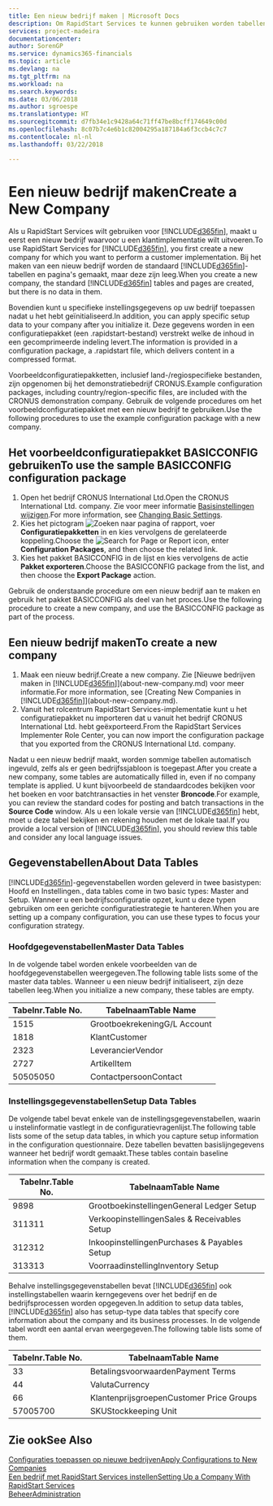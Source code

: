 ```yaml
---
title: Een nieuw bedrijf maken | Microsoft Docs
description: Om RapidStart Services te kunnen gebruiken worden tabellen en pagina's gemaakt, maar ze bevatten geen gegevens.
services: project-madeira
documentationcenter: 
author: SorenGP
ms.service: dynamics365-financials
ms.topic: article
ms.devlang: na
ms.tgt_pltfrm: na
ms.workload: na
ms.search.keywords: 
ms.date: 03/06/2018
ms.author: sgroespe
ms.translationtype: HT
ms.sourcegitcommit: d7fb34e1c9428a64c71ff47be8bcff174649c00d
ms.openlocfilehash: 8c07b7c4e6b1c82004295a187184a6f3ccb4c7c7
ms.contentlocale: nl-nl
ms.lasthandoff: 03/22/2018

---
```

# <a name="create-a-new-company"></a><span data-ttu-id="6d0ab-103">Een nieuw bedrijf maken</span><span class="sxs-lookup"><span data-stu-id="6d0ab-103">Create a New Company</span></span>
<span data-ttu-id="6d0ab-104">Als u RapidStart Services wilt gebruiken voor [!INCLUDE[d365fin](includes/d365fin_md.md)], maakt u eerst een nieuw bedrijf waarvoor u een klantimplementatie wilt uitvoeren.</span><span class="sxs-lookup"><span data-stu-id="6d0ab-104">To use RapidStart Services for [!INCLUDE[d365fin](includes/d365fin_md.md)], you first create a new company for which you want to perform a customer implementation.</span></span> <span data-ttu-id="6d0ab-105">Bij het maken van een nieuw bedrijf worden de standaard [!INCLUDE[d365fin](includes/d365fin_md.md)]-tabellen en pagina's gemaakt, maar deze zijn leeg.</span><span class="sxs-lookup"><span data-stu-id="6d0ab-105">When you create a new company, the standard [!INCLUDE[d365fin](includes/d365fin_md.md)] tables and pages are created, but there is no data in them.</span></span>

<span data-ttu-id="6d0ab-106">Bovendien kunt u specifieke instellingsgegevens op uw bedrijf toepassen nadat u het hebt geïnitialiseerd.</span><span class="sxs-lookup"><span data-stu-id="6d0ab-106">In addition, you can apply specific setup data to your company after you initialize it.</span></span> <span data-ttu-id="6d0ab-107">Deze gegevens worden in een configuratiepakket (een .rapidstart-bestand) verstrekt welke de inhoud in een gecomprimeerde indeling levert.</span><span class="sxs-lookup"><span data-stu-id="6d0ab-107">The information is provided in a configuration package, a .rapidstart file, which delivers content in a compressed format.</span></span>  

<span data-ttu-id="6d0ab-108">Voorbeeldconfiguratiepakketten, inclusief land-/regiospecifieke bestanden, zijn opgenomen bij het demonstratiebedrijf CRONUS.</span><span class="sxs-lookup"><span data-stu-id="6d0ab-108">Example configuration packages, including country/region-specific files, are included with the CRONUS demonstration company.</span></span> <span data-ttu-id="6d0ab-109">Gebruik de volgende procedures om het voorbeeldconfiguratiepakket met een nieuw bedrijf te gebruiken.</span><span class="sxs-lookup"><span data-stu-id="6d0ab-109">Use the following procedures to use the example configuration package with a new company.</span></span>  

## <a name="to-use-the-sample-basicconfig-configuration-package"></a><span data-ttu-id="6d0ab-110">Het voorbeeldconfiguratiepakket BASICCONFIG gebruiken</span><span class="sxs-lookup"><span data-stu-id="6d0ab-110">To use the sample BASICCONFIG configuration package</span></span>  
1. <span data-ttu-id="6d0ab-111">Open het bedrijf CRONUS International Ltd.</span><span class="sxs-lookup"><span data-stu-id="6d0ab-111">Open the CRONUS International Ltd. company.</span></span> <span data-ttu-id="6d0ab-112">Zie voor meer informatie [Basisinstellingen wijzigen](ui-change-basic-settings.md).</span><span class="sxs-lookup"><span data-stu-id="6d0ab-112">For more information, see [Changing Basic Settings](ui-change-basic-settings.md).</span></span>
2. <span data-ttu-id="6d0ab-113">Kies het pictogram ![Zoeken naar pagina of rapport](media/ui-search/search_small.png "pictogram Zoeken naar pagina of rapport"), voer **Configuratiepakketten** in en kies vervolgens de gerelateerde koppeling.</span><span class="sxs-lookup"><span data-stu-id="6d0ab-113">Choose the ![Search for Page or Report](media/ui-search/search_small.png "Search for Page or Report icon") icon, enter **Configuration Packages**, and then choose the related link.</span></span>  
3. <span data-ttu-id="6d0ab-114">Kies het pakket BASICCONFIG in de lijst en kies vervolgens de actie **Pakket exporteren**.</span><span class="sxs-lookup"><span data-stu-id="6d0ab-114">Choose the BASICCONFIG package from the list, and then choose the **Export Package** action.</span></span>  

<span data-ttu-id="6d0ab-115">Gebruik de onderstaande procedure om een nieuw bedrijf aan te maken en gebruik het pakket BASICCONFIG als deel van het proces.</span><span class="sxs-lookup"><span data-stu-id="6d0ab-115">Use the following procedure to create a new company, and use the BASICCONFIG package as part of the process.</span></span>  

## <a name="to-create-a-new-company"></a><span data-ttu-id="6d0ab-116">Een nieuw bedrijf maken</span><span class="sxs-lookup"><span data-stu-id="6d0ab-116">To create a new company</span></span>  
1. <span data-ttu-id="6d0ab-117">Maak een nieuw bedrijf.</span><span class="sxs-lookup"><span data-stu-id="6d0ab-117">Create a new company.</span></span> <span data-ttu-id="6d0ab-118">Zie [Nieuwe bedrijven maken in [!INCLUDE[d365fin](includes/d365fin_md.md)]](about-new-company.md) voor meer informatie.</span><span class="sxs-lookup"><span data-stu-id="6d0ab-118">For more information, see [Creating New Companies in [!INCLUDE[d365fin](includes/d365fin_md.md)]](about-new-company.md).</span></span>
2. <span data-ttu-id="6d0ab-119">Vanuit het rolcentrum RapidStart Services-implementatie kunt u het configuratiepakket nu importeren dat u vanuit het bedrijf CRONUS International Ltd. hebt geëxporteerd.</span><span class="sxs-lookup"><span data-stu-id="6d0ab-119">From the RapidStart Services Implementer Role Center, you can now import the configuration package that you exported from the CRONUS International Ltd. company.</span></span>

<span data-ttu-id="6d0ab-120">Nadat u een nieuw bedrijf maakt, worden sommige tabellen automatisch ingevuld, zelfs als er geen bedrijfssjabloon is toegepast.</span><span class="sxs-lookup"><span data-stu-id="6d0ab-120">After you create a new company, some tables are automatically filled in, even if no company template is applied.</span></span> <span data-ttu-id="6d0ab-121">U kunt bijvoorbeeld de standaardcodes bekijken voor het boeken en voor batchtransacties in het venster **Broncode**.</span><span class="sxs-lookup"><span data-stu-id="6d0ab-121">For example, you can review the standard codes for posting and batch transactions in the **Source Code** window.</span></span> <span data-ttu-id="6d0ab-122">Als u een lokale versie van [!INCLUDE[d365fin](includes/d365fin_md.md)] hebt, moet u deze tabel bekijken en rekening houden met de lokale taal.</span><span class="sxs-lookup"><span data-stu-id="6d0ab-122">If you provide a local version of [!INCLUDE[d365fin](includes/d365fin_md.md)], you should review this table and consider any local language issues.</span></span>

## <a name="about-data-tables"></a><span data-ttu-id="6d0ab-123">Gegevenstabellen</span><span class="sxs-lookup"><span data-stu-id="6d0ab-123">About Data Tables</span></span>
[!INCLUDE[d365fin](includes/d365fin_md.md)]<span data-ttu-id="6d0ab-124">-gegevenstabellen worden geleverd in twee basistypen: Hoofd en Instellingen.</span><span class="sxs-lookup"><span data-stu-id="6d0ab-124">, data tables come in two basic types: Master and Setup.</span></span> <span data-ttu-id="6d0ab-125">Wanneer u een bedrijfsconfiguratie opzet, kunt u deze typen gebruiken om een gerichte configuratiestrategie te hanteren.</span><span class="sxs-lookup"><span data-stu-id="6d0ab-125">When you are setting up a company configuration, you can use these types to focus your configuration strategy.</span></span>  

### <a name="master-data-tables"></a><span data-ttu-id="6d0ab-126">Hoofdgegevenstabellen</span><span class="sxs-lookup"><span data-stu-id="6d0ab-126">Master Data Tables</span></span>  
<span data-ttu-id="6d0ab-127">In de volgende tabel worden enkele voorbeelden van de hoofdgegevenstabellen weergegeven.</span><span class="sxs-lookup"><span data-stu-id="6d0ab-127">The following table lists some of the master data tables.</span></span> <span data-ttu-id="6d0ab-128">Wanneer u een nieuw bedrijf initialiseert, zijn deze tabellen leeg.</span><span class="sxs-lookup"><span data-stu-id="6d0ab-128">When you initialize a new company, these tables are empty.</span></span>  

|<span data-ttu-id="6d0ab-129">Tabelnr.</span><span class="sxs-lookup"><span data-stu-id="6d0ab-129">Table No.</span></span>|<span data-ttu-id="6d0ab-130">Tabelnaam</span><span class="sxs-lookup"><span data-stu-id="6d0ab-130">Table Name</span></span>|  
|-------------------|--------------------|  
|<span data-ttu-id="6d0ab-131">15</span><span class="sxs-lookup"><span data-stu-id="6d0ab-131">15</span></span>|<span data-ttu-id="6d0ab-132">Grootboekrekening</span><span class="sxs-lookup"><span data-stu-id="6d0ab-132">G/L Account</span></span>|  
|<span data-ttu-id="6d0ab-133">18</span><span class="sxs-lookup"><span data-stu-id="6d0ab-133">18</span></span>|<span data-ttu-id="6d0ab-134">Klant</span><span class="sxs-lookup"><span data-stu-id="6d0ab-134">Customer</span></span>|  
|<span data-ttu-id="6d0ab-135">23</span><span class="sxs-lookup"><span data-stu-id="6d0ab-135">23</span></span>|<span data-ttu-id="6d0ab-136">Leverancier</span><span class="sxs-lookup"><span data-stu-id="6d0ab-136">Vendor</span></span>|  
|<span data-ttu-id="6d0ab-137">27</span><span class="sxs-lookup"><span data-stu-id="6d0ab-137">27</span></span>|<span data-ttu-id="6d0ab-138">Artikel</span><span class="sxs-lookup"><span data-stu-id="6d0ab-138">Item</span></span>|  
|<span data-ttu-id="6d0ab-139">5050</span><span class="sxs-lookup"><span data-stu-id="6d0ab-139">5050</span></span>|<span data-ttu-id="6d0ab-140">Contactpersoon</span><span class="sxs-lookup"><span data-stu-id="6d0ab-140">Contact</span></span>|  

### <a name="setup-data-tables"></a><span data-ttu-id="6d0ab-141">Instellingsgegevenstabellen</span><span class="sxs-lookup"><span data-stu-id="6d0ab-141">Setup Data Tables</span></span>  
<span data-ttu-id="6d0ab-142">De volgende tabel bevat enkele van de instellingsgegevenstabellen, waarin u instelinformatie vastlegt in de configuratievragenlijst.</span><span class="sxs-lookup"><span data-stu-id="6d0ab-142">The following table lists some of the setup data tables, in which you capture setup information in the configuration questionnaire.</span></span> <span data-ttu-id="6d0ab-143">Deze tabellen bevatten basislijngegevens wanneer het bedrijf wordt gemaakt.</span><span class="sxs-lookup"><span data-stu-id="6d0ab-143">These tables contain baseline information when the company is created.</span></span>  

|<span data-ttu-id="6d0ab-144">Tabelnr.</span><span class="sxs-lookup"><span data-stu-id="6d0ab-144">Table No.</span></span>|<span data-ttu-id="6d0ab-145">Tabelnaam</span><span class="sxs-lookup"><span data-stu-id="6d0ab-145">Table Name</span></span>|  
|-------------------|--------------------|  
|<span data-ttu-id="6d0ab-146">98</span><span class="sxs-lookup"><span data-stu-id="6d0ab-146">98</span></span>|<span data-ttu-id="6d0ab-147">Grootboekinstellingen</span><span class="sxs-lookup"><span data-stu-id="6d0ab-147">General Ledger Setup</span></span>|  
|<span data-ttu-id="6d0ab-148">311</span><span class="sxs-lookup"><span data-stu-id="6d0ab-148">311</span></span>|<span data-ttu-id="6d0ab-149">Verkoopinstellingen</span><span class="sxs-lookup"><span data-stu-id="6d0ab-149">Sales & Receivables Setup</span></span>|  
|<span data-ttu-id="6d0ab-150">312</span><span class="sxs-lookup"><span data-stu-id="6d0ab-150">312</span></span>|<span data-ttu-id="6d0ab-151">Inkoopinstellingen</span><span class="sxs-lookup"><span data-stu-id="6d0ab-151">Purchases & Payables Setup</span></span>|  
|<span data-ttu-id="6d0ab-152">313</span><span class="sxs-lookup"><span data-stu-id="6d0ab-152">313</span></span>|<span data-ttu-id="6d0ab-153">Voorraadinstelling</span><span class="sxs-lookup"><span data-stu-id="6d0ab-153">Inventory Setup</span></span>|  

<span data-ttu-id="6d0ab-154">Behalve instellingsgegevenstabellen bevat [!INCLUDE[d365fin](includes/d365fin_md.md)] ook instellingstabellen waarin kerngegevens over het bedrijf en de bedrijfsprocessen worden opgegeven.</span><span class="sxs-lookup"><span data-stu-id="6d0ab-154">In addition to setup data tables, [!INCLUDE[d365fin](includes/d365fin_md.md)] also has setup-type data tables that specify core information about the company and its business processes.</span></span> <span data-ttu-id="6d0ab-155">In de volgende tabel wordt een aantal ervan weergegeven.</span><span class="sxs-lookup"><span data-stu-id="6d0ab-155">The following table lists some of them.</span></span>  

|<span data-ttu-id="6d0ab-156">Tabelnr.</span><span class="sxs-lookup"><span data-stu-id="6d0ab-156">Table No.</span></span>|<span data-ttu-id="6d0ab-157">Tabelnaam</span><span class="sxs-lookup"><span data-stu-id="6d0ab-157">Table Name</span></span>|  
|-------------------|--------------------|  
|<span data-ttu-id="6d0ab-158">3</span><span class="sxs-lookup"><span data-stu-id="6d0ab-158">3</span></span>|<span data-ttu-id="6d0ab-159">Betalingsvoorwaarden</span><span class="sxs-lookup"><span data-stu-id="6d0ab-159">Payment Terms</span></span>|  
|<span data-ttu-id="6d0ab-160">4</span><span class="sxs-lookup"><span data-stu-id="6d0ab-160">4</span></span>|<span data-ttu-id="6d0ab-161">Valuta</span><span class="sxs-lookup"><span data-stu-id="6d0ab-161">Currency</span></span>|  
|<span data-ttu-id="6d0ab-162">6</span><span class="sxs-lookup"><span data-stu-id="6d0ab-162">6</span></span>|<span data-ttu-id="6d0ab-163">Klantenprijsgroepen</span><span class="sxs-lookup"><span data-stu-id="6d0ab-163">Customer Price Groups</span></span>|  
|<span data-ttu-id="6d0ab-164">5700</span><span class="sxs-lookup"><span data-stu-id="6d0ab-164">5700</span></span>|<span data-ttu-id="6d0ab-165">SKU</span><span class="sxs-lookup"><span data-stu-id="6d0ab-165">Stockkeeping Unit</span></span>|

  

## <a name="see-also"></a><span data-ttu-id="6d0ab-166">Zie ook</span><span class="sxs-lookup"><span data-stu-id="6d0ab-166">See Also</span></span>  
[<span data-ttu-id="6d0ab-167">Configuraties toepassen op nieuwe bedrijven</span><span class="sxs-lookup"><span data-stu-id="6d0ab-167">Apply Configurations to New Companies</span></span>](admin-apply-configuration-to-new-companies.md)  
[<span data-ttu-id="6d0ab-168">Een bedrijf met RapidStart Services instellen</span><span class="sxs-lookup"><span data-stu-id="6d0ab-168">Setting Up a Company With RapidStart Services</span></span>](admin-set-up-a-company-with-rapidstart.md)  
[<span data-ttu-id="6d0ab-169">Beheer</span><span class="sxs-lookup"><span data-stu-id="6d0ab-169">Administration</span></span>](admin-setup-and-administration.md)

